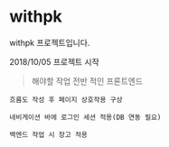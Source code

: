 # withpk
withpk  프로젝트입니다.

2018/10/05 프로젝트 시작

>해야할 작업
    전반 적인 프론트엔드

    흐름도 작성 후 페이지 상호작용 구상

    네비게이션 바에 로그인 세션 적용(DB 연동 필요)
    
    백엔드 작업 시 장고 적용